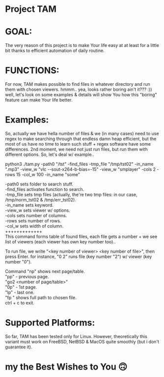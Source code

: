 
# Project TAM
# GOAL:

The very reason of this project is to make Your life easy at at least for a little bit thanks to efficient automation of daily routine.

# FUNCTIONS:

For now, TAM makes possible to find files in whatever directory and run them with chosen viewers. hmmm.. yea, looks rather boring ain't it??? :)) well, let's look on some examples & details will show You how this "boring" feature can make Your life better.

# Examples:

So, actually we have hella number of files & we (in many cases) need to use regex to make searching through that endless damn heap efficient, but the most of us have no time to learn such stuff + regex software have some differences. 2nd moment, we need not just run files, but run them with different options. So, let's deal w/ example..

 python3 ./tam.py -path0 "/tst"  -find_files -tmp_file "/tmp/tst02" -in_name ".mp3" -view_w "vlc --sout-x264-b-bias=-15" -view_w "smplayer"  -cols 2 -rows 15 -col_w 100 -in_name "some"
 
 -path0 sets folder to search stuff.<br>
 -find_files activates function to search.<br>
 -tmp_file sets tmp files (actually, the're two tmp files: in our case, /tmp/norm_tst02 & /tmp/err_tst02).<br>
 -in_name sets keyword.<br>
 -view_w sets viewer w/ options.<br>
 -cols sets number of columns.<br>
 -rows sets number of rows.<br>
 -col_w sets width of column.<br>
+++++++++++++<br>
 This command forms table of found files, each file gets a number + we see list of viewers (each viewer has own key number too)..<br>
 
 To run file, we write "\<key number of viewer\> \<key number of file\>", then press Enter. for instance, "0 2" runs file (key number "2") w/ viewer (key number "0").<br>
 
 Command "np" shows next page/table.<br>
 "pp" - previous page.<br>
 "go2 \<number of page/table\>"<br>
 "0p" - 1st page.<br>
 "lp" - last one.<br>
 "fp <key number of file>" shows full path to chosen file.<br>
 ctrl + c to exit.<br>
 
 # Supported Platforms:
 
 So far, TAM has been tested only for Linux. However, theoretically this variant must work on FreeBSD, NetBSD & MacOS quite smoothly (but i don't guarantee it).
# my the Best Wishes to You 🙃

